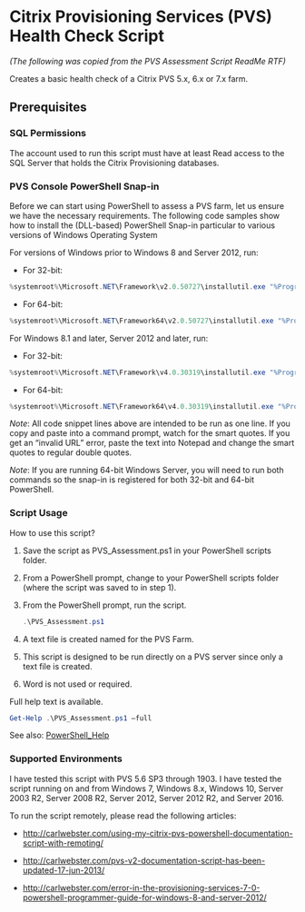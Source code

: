 # Citrix Provisioning Services (PVS) Health Check Script

_(The following was copied from the PVS Assessment Script ReadMe RTF)_

Creates a basic health check of a Citrix PVS 5.x, 6.x or 7.x farm.

## Prerequisites

### SQL Permissions

The account used to run this script must have at least Read access to the SQL Server that holds the Citrix Provisioning databases.

### PVS Console PowerShell Snap-in

Before we can start using PowerShell to assess a PVS farm, let us ensure we have the necessary requirements. The following code samples show how to install the (DLL-based) PowerShell Snap-in particular to various versions of Windows Operating System

For versions of Windows prior to Windows 8 and Server 2012, run:

- For 32-bit:

```PowerShell
%systemroot%\Microsoft.NET\Framework\v2.0.50727\installutil.exe "%ProgramFiles%\Citrix\Provisioning Services Console\McliPSSnapIn.dll"
```

- For 64-bit:

```PowerShell
%systemroot%\Microsoft.NET\Framework64\v2.0.50727\installutil.exe "%ProgramFiles%\Citrix\Provisioning Services Console\McliPSSnapIn.dll"
```

For Windows 8.1 and later, Server 2012 and later, run:

- For 32-bit:

```PowerShell
%systemroot%\Microsoft.NET\Framework\v4.0.30319\installutil.exe "%ProgramFiles%\Citrix\Provisioning Services Console\McliPSSnapIn.dll"
```

- For 64-bit:

```PowerShell
%systemroot%\Microsoft.NET\Framework64\v4.0.30319\installutil.exe "%ProgramFiles%\Citrix\Provisioning Services Console\McliPSSnapIn.dll"
```

_Note_: All code snippet lines above are intended to be run as one line. If you copy and paste into a command prompt, watch for the smart quotes. If you get an “invalid URL” error, paste the text into Notepad and change the smart quotes to regular double quotes.

_Note_: If you are running 64-bit Windows Server, you will need to run both commands so the snap-in is registered for both 32-bit and 64-bit PowerShell.

### Script Usage

How to use this script?

1. Save the script as PVS_Assessment.ps1 in your PowerShell scripts folder.
2. From a PowerShell prompt, change to your PowerShell scripts folder (where the script was saved to in step 1).
3. From the PowerShell prompt, run the script.

    ```PowerShell
    .\PVS_Assessment.ps1
    ```

4. A text file is created named for the PVS Farm.
5. This script is designed to be run directly on a PVS server since only a text file is created.
6. Word is not used or required.

Full help text is available.

```PowerShell
Get-Help .\PVS_Assessment.ps1 –full
```

See also: [PowerShell_Help](PowerShell_Help.md)

### Supported Environments

I have tested this script with PVS 5.6 SP3 through 1903. I have tested the script running on and from Windows 7, Windows 8.x, Windows 10, Server 2003 R2, Server 2008 R2, Server 2012, Server 2012 R2, and Server 2016.

To run the script remotely, please read the following articles:

- http://carlwebster.com/using-my-citrix-pvs-powershell-documentation-script-with-remoting/

- http://carlwebster.com/pvs-v2-documentation-script-has-been-updated-17-jun-2013/

- http://carlwebster.com/error-in-the-provisioning-services-7-0-powershell-programmer-guide-for-windows-8-and-server-2012/
